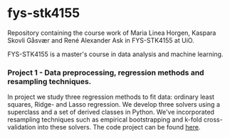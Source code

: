 # fys-stk4155
Repository containing the course work of Maria Linea Horgen, Kaspara Skovli Gåsvær and René Alexander Ask in FYS-STK4155 at UiO.

FYS-STK4155 is a master's course in data analysis and machine learning.


### Project 1 - Data preprocessing, regression methods and resampling techniques.

In project we study three regression methods to fit data: ordinary least squares, Ridge- and Lasso regression.
We develop three solvers using a superclass and a set of derived classes in Python. We've incorporated resampling techniques such as empirical bootstrapping and k-fold cross-validation into these solvers. The code project can be found [here](https://github.com/reneaas/fys-stk4155/tree/master/project1).
